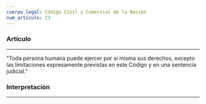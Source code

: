 ```yaml
---
cuerpo_legal: Código Civil y Comercial de la Nación
num_articulo: 23
---
```


### Artículo
---
"Toda persona humana puede ejercer por sí misma sus derechos, excepto las limitaciones expresamente previstas en este Código y en una sentencia judicial."

### Interpretación
---
